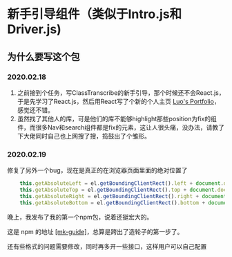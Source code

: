 # 新手引导组件（类似于Intro.js和Driver.js)

## 为什么要写这个包


### 2020.02.18
1. 之前接到个任务，写ClassTranscribe的新手引导，那个时候还不会React.js，于是先学习了React.js，然后用React写了个新的个人主页 [Luo's Portfolio](https://law-chain-hot.github.io/portfolio)，感觉还不错。
2. 虽然找了其他人的库，可是他们的库不能够highlight那些position为fix的组件，而很多Nav和search组件都是fix的元素，这让人很头痛，没办法，请教了下大佬同时自己也上网搜了搜，捣鼓出了个雏形。


### 2020.02.19
修复了另外一个bug，现在是真正的在浏览器页面里面的绝对位置了
```js
    this.getAbsoluteLeft = el.getBoundingClientRect().left + document.documentElement.scrollLeft;
    this.getAbsoluteTop = el.getBoundingClientRect().top + document.documentElement.scrollTop;
    this.getAbsoluteRight = el.getBoundingClientRect().right + document.documentElement.scrollRight;
    this.getAbsoluteBottom = el.getBoundingClientRect().bottom + document.documentElement.scrollBottom;
```

晚上，我发布了我的第一个npm包，说着还挺宏大的。

这是 npm 的地址 [[mk-guide]](https://www.npmjs.com/package/mk-guide)，总算是跨出了造轮子的第一步了。

还有些格式的问题需要修改，同时再多开一些接口，这样用户可以自己配置
